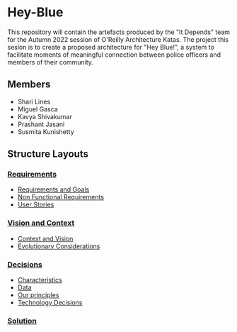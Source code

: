 # Hey-Blue

This repository will contain the artefacts produced by the "It Depends" team for the Autumn 2022 session of O'Reilly Architecture Katas. The project this sesion is to create a proposed architecture for "Hey Blue!", a system to facilitate moments of meaningful connection between police officers and members of their community.

## Members
- Shari Lines
- Miguel Gasca
- Kavya Shivakumar
- Prashant Jasani
- Susmita Kunishetty


## Structure Layouts

### [Requirements](Requirements)

- [Requirements and Goals](Requirements/Requirements_And_Goals.md)
- [Non Functional Requirements](Requirements/Non_Functional_Requirements.md)
- [User Stories](Requirements/UserStories.md)

### [Vision and Context](Vision%20and%20Context)

- [Context and Vision](Vision%20and%20Context/context%20and%20vision.png) 
- [Evolutionary Considerations](Vision%20and%20Context/Evolutionary%20Considerations.md)

### [Decisions](docs/decisions/README.md)

- [Characteristics](docs/decisions/characteristics/)  
- [Data](docs/decisions/data)
- [Our principles](docs/decisions/principles/0002-opensource-heyblue.md)
- [Technology Decisions](docs/decisions/ADR001_TechnologyDecisions.md)


### [Solution](Solution/README.md)
